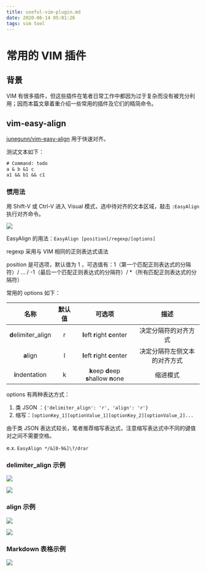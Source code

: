 ```yaml
---
title: useful-vim-plugin.md
date: 2020-06-14 05:01:26
tags: vim tool
---
```


# 常用的 VIM 插件

## 背景

VIM 有很多插件，但这些插件在笔者日常工作中都因为过于复杂而没有被充分利用；因而本篇文章着重介绍一些常用的插件及它们的精简命令。

## vim-easy-align

[junegunn/vim-easy-align](https://github.com/junegunn/vim-easy-align) 用于快速对齐。

测试文本如下：

```txt
# Command: todo
a & b &1 c
a1 && b1 && c1
```

### 惯用法

用 Shift-V 或 Ctrl-V 进入 Visual 模式，选中待对齐的文本区域，敲击 `:EasyAlign` 执行对齐命令。

![](http://junbin-hexo-img.oss-cn-beijing.aliyuncs.com/useful-vim-plugin/start-easy-align.gif)

EasyAlign 的用法：`EasyAlign [position]/regexp/[options]`

regexp 采用与 VIM 相同的正则表达式语法

position 是可选项，默认值为 1 ，可选值有：1（第一个匹配正则表达式的分隔符）/ ... / -1（最后一个匹配正则表达式的分隔符）/ *（所有匹配正则表达式的分隔符）

常用的 options 如下：

|        名称         | 默认值 |                 可选项                 |             描述             |
| :-----------------: | :----: | :------------------------------------: | :--------------------------: |
| **d**elimiter_align |   r    |     **l**eft **r**ight **c**enter      |     决定分隔符的对齐方式     |
|      **a**lign      |   l    |     **l**eft **r**ight **c**enter      | 决定分隔符左侧文本的对齐方式 |
|   **i**ndentation   |   k    | **k**eep **d**eep **s**hallow **n**one |           缩进模式           |

options 有两种表达方式：

1. 类 JSON ：`{'delimiter_align': 'r', 'align': 'r'}`
2. 缩写：`[optionKey_1][optionValue_1][optionKey_2][optionValue_2]...`

由于类 JSON 表达式较长，笔者推荐缩写表达式，注意缩写表达式中不同的键值对之间不需要空格。

e.x. `EasyAlign */&[0-9&]\?/drar`

### delimiter_align 示例

![](http://junbin-hexo-img.oss-cn-beijing.aliyuncs.com/useful-vim-plugin/delimiter-align-default.gif)

![](http://junbin-hexo-img.oss-cn-beijing.aliyuncs.com/useful-vim-plugin/delimiter-align-left.gif)

### align 示例

![](http://junbin-hexo-img.oss-cn-beijing.aliyuncs.com/useful-vim-plugin/align-default.gif)

![](http://junbin-hexo-img.oss-cn-beijing.aliyuncs.com/useful-vim-plugin/align-right.gif)

### Markdown 表格示例

![](http://junbin-hexo-img.oss-cn-beijing.aliyuncs.com/useful-vim-plugin/table-align.gif)